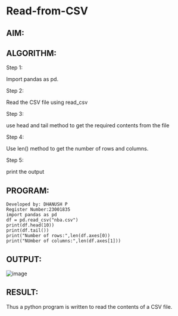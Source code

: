 # Read-from-CSV

## AIM:

## ALGORITHM:
Step 1:

Import pandas as pd.

Step 2:

Read the CSV file using read_csv

Step 3:

use head and tail method to get the required contents from the file

Step 4:

Use len() method to get the number of rows and columns.

Step 5:

print the output
## PROGRAM:
```
Developed by: DHANUSH P
Register Number:23001835
import pandas as pd
df = pd.read_csv("nba.csv")
print(df.head(10))
print(df.tail())
print("Number of rows:",len(df.axes[0))
print("NUmber of columns:",len(df.axes[1]))
```
## OUTPUT:
![image](https://github.com/Dhanush0143/Read-from-CSV/assets/139841924/07a54e64-570b-4bb8-9c68-7fc9c7d292f7)

## RESULT:
Thus a python program is written to read the contents of a CSV file.
